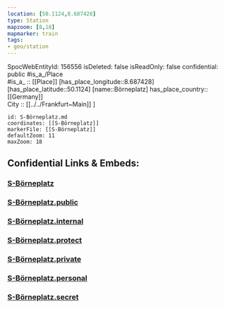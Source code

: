 ```yaml
---
location: [50.1124,8.687428] 
type: Station 
mapzoom: [8,18] 
mapmarker: train 
tags:
- geo/station
---
```

SpocWebEntityId: 156556
isDeleted: false
isReadOnly: false
confidential: public
#is_a_/Place  
#is_a_ :: [[Place]] 
[has_place_longitude::8.687428] 
[has_place_latitude::50.1124] 
[name::Börneplatz] 
has_place_country:: [[Germany]]  
City :: [[../../Frankfurt~Main]] ] 


```leaflet
id: S-Börneplatz.md
coordinates: [[S-Börneplatz]] 
markerFile: [[S-Börneplatz]] 
defaultZoom: 11 
maxZoom: 18
```


## Confidential Links & Embeds: 

### [S-Börneplatz](/_Standards/Earth/Continent/Europe/Europe~Central/Germany/Germany~West/Hessen/counties~Hessen/Frankfurt~Main/Stations-FFM~S/S-Börneplatz.md) 

### [S-Börneplatz.public](/_public/Earth/Continent/Europe/Europe~Central/Germany/Germany~West/Hessen/counties~Hessen/Frankfurt~Main/Stations-FFM~S/S-Börneplatz.public.md) 

### [S-Börneplatz.internal](/_internal/Earth/Continent/Europe/Europe~Central/Germany/Germany~West/Hessen/counties~Hessen/Frankfurt~Main/Stations-FFM~S/S-Börneplatz.internal.md) 

### [S-Börneplatz.protect](/_protect/Earth/Continent/Europe/Europe~Central/Germany/Germany~West/Hessen/counties~Hessen/Frankfurt~Main/Stations-FFM~S/S-Börneplatz.protect.md) 

### [S-Börneplatz.private](/_private/Earth/Continent/Europe/Europe~Central/Germany/Germany~West/Hessen/counties~Hessen/Frankfurt~Main/Stations-FFM~S/S-Börneplatz.private.md) 

### [S-Börneplatz.personal](/_personal/Earth/Continent/Europe/Europe~Central/Germany/Germany~West/Hessen/counties~Hessen/Frankfurt~Main/Stations-FFM~S/S-Börneplatz.personal.md) 

### [S-Börneplatz.secret](/_secret/Earth/Continent/Europe/Europe~Central/Germany/Germany~West/Hessen/counties~Hessen/Frankfurt~Main/Stations-FFM~S/S-Börneplatz.secret.md)

